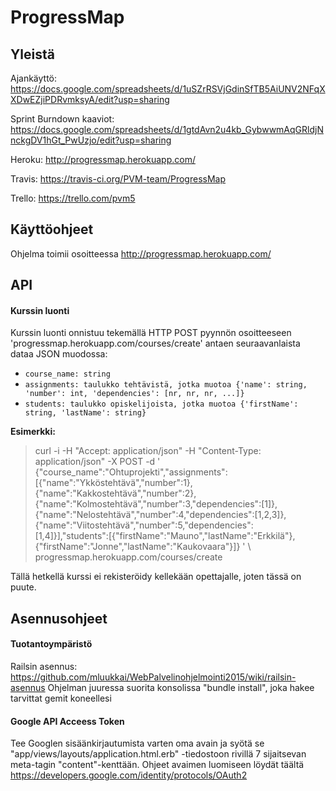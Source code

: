 # ProgressMap

## Yleistä

Ajankäyttö: https://docs.google.com/spreadsheets/d/1uSZrRSVjGdinSfTB5AiUNV2NFqXXDwEZjiPDRvmksyA/edit?usp=sharing

Sprint Burndown kaaviot: https://docs.google.com/spreadsheets/d/1gtdAvn2u4kb_GybwwmAqGRldjNnckgDV1hGt_PwUzjo/edit?usp=sharing

Heroku: http://progressmap.herokuapp.com/

Travis: https://travis-ci.org/PVM-team/ProgressMap

Trello: https://trello.com/pvm5

## Käyttöohjeet

Ohjelma toimii osoitteessa http://progressmap.herokuapp.com/

## API

#### Kurssin luonti

Kurssin luonti onnistuu tekemällä HTTP POST pyynnön osoitteeseen 'progressmap.herokuapp.com/courses/create' antaen seuraavanlaista dataa JSON muodossa:

  * `course_name: string`
  * `assignments: taulukko tehtävistä, jotka muotoa {'name': string, 'number': int, 'dependencies': [nr, nr, nr, ...]}`
  * `students: taulukko opiskelijoista, jotka muotoa {'firstName': string, 'lastName': string}`

**Esimerkki:**

>curl -i -H "Accept: application/json" -H "Content-Type: application/json" -X POST -d '
>{"course_name":"Ohtuprojekti","assignments":[{"name":"Ykköstehtävä","number":1},{"name":"Kakkostehtävä","number":2},{"name":"Kolmostehtävä","number":3,"dependencies":[1]},{"name":"Nelostehtävä","number":4,"dependencies":[1,2,3]},{"name":"Viitostehtävä","number":5,"dependencies":[1,4]}],"students":[{"firstName":"Mauno","lastName":"Erkkilä"},{"firstName":"Jonne","lastName":"Kaukovaara"}]} ' \ progressmap.herokuapp.com/courses/create

Tällä hetkellä kurssi ei rekisteröidy kellekään opettajalle, joten tässä on puute.


## Asennusohjeet
#### Tuotantoympäristö
Railsin asennus: https://github.com/mluukkai/WebPalvelinohjelmointi2015/wiki/railsin-asennus
Ohjelman juuressa suorita konsolissa "bundle install", joka hakee tarvittat gemit koneellesi

#### Google API Acceess Token
Tee Googlen sisäänkirjautumista varten oma avain ja syötä se "app/views/layouts/application.html.erb" -tiedostoon rivillä 7 sijaitsevan meta-tagin "content"-kenttään. Ohjeet avaimen luomiseen löydät täältä https://developers.google.com/identity/protocols/OAuth2
